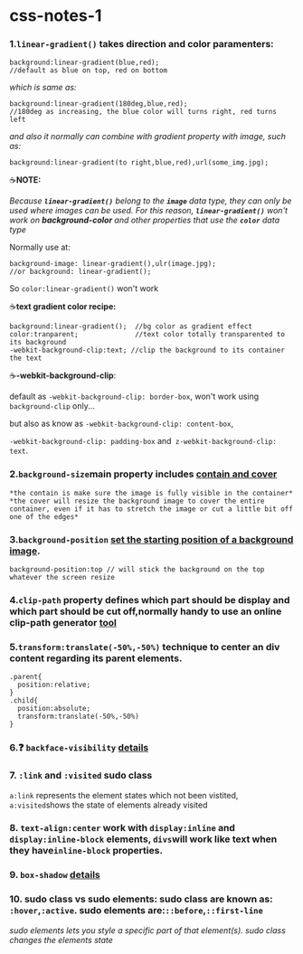 # css-notes-1

### 1.`linear-gradient()` takes direction and color paramenters:
```
background:linear-gradient(blue,red); 
//default as blue on top, red on bottom
```
*which is same as:*
```
background:linear-gradient(180deg,blue,red);
//180deg as increasing, the blue color will turns right, red turns left
```
*and also it normally can combine with gradient property with image, such as:*
```
background:linear-gradient(to right,blue,red),url(some_img.jpg);
```
:coffee:**NOTE:**

*Because **`linear-gradient()`** belong to the **`image`** data type, they can only be used where images can be used. For this reason, **`linear-gradient()`** won't work on **background-color** and other properties that use the **`color`** data type*

Normally use at:
```
background-image: linear-gradient(),ulr(image.jpg);
//or background: linear-gradient();
```
So `color:linear-gradient()` won't work

:coffee:**text gradient color recipe:**

```
background:linear-gradient();  //bg color as gradient effect
color:tranparent;              //text color totally transparented to its background
-webkit-background-clip:text; //clip the background to its container the text
```

:coffee:**-webkit-background-clip**:

default as `-webkit-background-clip: border-box`, won't work using `background-clip` only...

but also as know as `-webkit-background-clip: content-box`,

`-webkit-background-clip: padding-box` and` z-webkit-background-clip: text`.


### 2.`background-size`main property includes [contain and cover](https://www.w3schools.com/cssref/css3_pr_background-size.asp)
```
*the contain is make sure the image is fully visible in the container*
*the cover will resize the background image to cover the entire container, even if it has to stretch the image or cut a little bit off one of the edges*
```

### 3.`background-position` [set the starting position of a background image](https://www.w3schools.com/cssref/pr_background-position.asp).
```
background-position:top // will stick the background on the top whatever the screen resize
```

### 4.`clip-path` property defines which part should be display and which part should be cut off,normally handy to use an online clip-path generator [tool](https://bennettfeely.com/clippy/)


### 5.`transform:translate(-50%,-50%)` technique to center an div content regarding its parent elements.
```
.parent{
  position:relative;
}
.child{
  position:absolute;
  transform:translate(-50%,-50%)
}
```
### 6.:question: `backface-visibility` [details](https://developer.mozilla.org/en-US/docs/Web/CSS/backface-visibility)

### 7. `:link` and `:visited` sudo class
`a:link` represents the element states which not been vistited, `a:visited`shows the state of elements already visited

### 8. `text-align:center` work with `display:inline` and `display:inline-block` elements, `divs`will work like text when they have`inline-block` properties.

### 9. `box-shadow` [details](https://markusstange.wordpress.com/2009/02/15/fun-with-box-shadows/)

### 10. sudo class vs sudo elements: sudo class are known as: `:hover`,`:active`. sudo elements are:`::before`,`::first-line`
*sudo elements lets you style a specific part of that element(s). sudo class changes the elements state*

